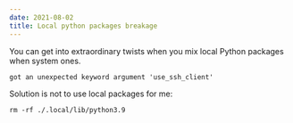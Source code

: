 ```yaml
---
date: 2021-08-02
title: Local python packages breakage
---
```


You can get into extraordinary twists when you mix local Python packages when system ones.

	got an unexpected keyword argument 'use_ssh_client'

Solution is not to use local packages for me:

	rm -rf ./.local/lib/python3.9
